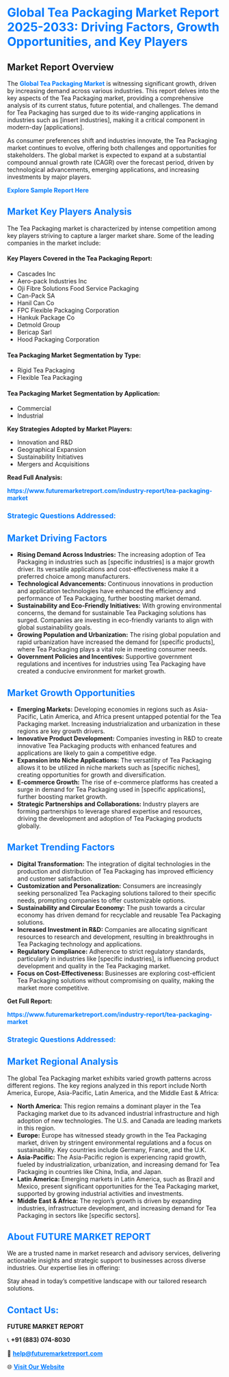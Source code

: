 <h1 style="color: #007BFF;">Global Tea Packaging Market Report 2025-2033: Driving Factors, Growth Opportunities, and Key Players</h1>

<section id="overview">
<h2>Market Report Overview</h2>
<p>The <a href="https://www.futuremarketreport.com/industry-report/tea-packaging-market" style="color: #007BFF; text-decoration: none;"><strong>Global Tea Packaging Market</strong></a> is witnessing significant growth, driven by increasing demand across various industries. This report delves into the key aspects of the Tea Packaging market, providing a comprehensive analysis of its current status, future potential, and challenges. The demand for Tea Packaging has surged due to its wide-ranging applications in industries such as [insert industries], making it a critical component in modern-day [applications].</p>
<p>As consumer preferences shift and industries innovate, the Tea Packaging market continues to evolve, offering both challenges and opportunities for stakeholders. The global market is expected to expand at a substantial compound annual growth rate (CAGR) over the forecast period, driven by technological advancements, emerging applications, and increasing investments by major players.</p>
</section>

<section id="overview">
<p><a href="https://www.futuremarketreport.com/request-sample/reportId=101847" style="color: #007BFF; text-decoration: none;"><strong>Explore Sample Report Here</strong></a></p>
</section>

<section id="key-players">
<h2 style="color: #007BFF;">Market Key Players Analysis</h2>
<p>The Tea Packaging market is characterized by intense competition among key players striving to capture a larger market share. Some of the leading companies in the market include:</p>
<h4>Key Players Covered in the Tea Packaging Report:</h4>
<ul><li>Cascades Inc</li><li>Aero-pack Industries Inc</li><li>Oji Fibre Solutions Food Service Packaging</li><li>Can-Pack SA</li><li>Hanil Can Co</li><li>FPC Flexible Packaging Corporation</li><li>Hankuk Package Co</li><li>Detmold Group</li><li>Bericap Sarl</li><li>Hood Packaging Corporation</li></ul>
<h4>Tea Packaging Market Segmentation by Type:</h4>
<ul><li>Rigid Tea Packaging</li><li>Flexible Tea Packaging</li></ul>

<h4>Tea Packaging Market Segmentation by Application:</h4>
<ul><li>Commercial</li><li>Industrial</li></ul>
<p><strong>Key Strategies Adopted by Market Players:</strong></p>
<ul>
<li>Innovation and R&D</li>
<li>Geographical Expansion</li>
<li>Sustainability Initiatives</li>
<li>Mergers and Acquisitions</li>
</ul>
</section>

<section>
<p><strong>Read Full Analysis: </strong></p><a href="https://www.futuremarketreport.com/industry-report/tea-packaging-market" style="color: #007BFF; text-decoration: none;"><strong>https://www.futuremarketreport.com/industry-report/tea-packaging-market</strong></a>
<h3 style="color: #007BFF;">Strategic Questions Addressed:</h3>
</section>

<section id="driving-factors">
<h2 style="color: #007BFF;">Market Driving Factors</h2>
<ul>
<li><strong>Rising Demand Across Industries:</strong> The increasing adoption of Tea Packaging in industries such as [specific industries] is a major growth driver. Its versatile applications and cost-effectiveness make it a preferred choice among manufacturers.</li>
<li><strong>Technological Advancements:</strong> Continuous innovations in production and application technologies have enhanced the efficiency and performance of Tea Packaging, further boosting market demand.</li>
<li><strong>Sustainability and Eco-Friendly Initiatives:</strong> With growing environmental concerns, the demand for sustainable Tea Packaging solutions has surged. Companies are investing in eco-friendly variants to align with global sustainability goals.</li>
<li><strong>Growing Population and Urbanization:</strong> The rising global population and rapid urbanization have increased the demand for [specific products], where Tea Packaging plays a vital role in meeting consumer needs.</li>
<li><strong>Government Policies and Incentives:</strong> Supportive government regulations and incentives for industries using Tea Packaging have created a conducive environment for market growth.</li>
</ul>
</section>

<section id="growth-opportunities">
<h2 style="color: #007BFF;">Market Growth Opportunities</h2>
<ul>
<li><strong>Emerging Markets:</strong> Developing economies in regions such as Asia-Pacific, Latin America, and Africa present untapped potential for the Tea Packaging market. Increasing industrialization and urbanization in these regions are key growth drivers.</li>
<li><strong>Innovative Product Development:</strong> Companies investing in R&D to create innovative Tea Packaging products with enhanced features and applications are likely to gain a competitive edge.</li>
<li><strong>Expansion into Niche Applications:</strong> The versatility of Tea Packaging allows it to be utilized in niche markets such as [specific niches], creating opportunities for growth and diversification.</li>
<li><strong>E-commerce Growth:</strong> The rise of e-commerce platforms has created a surge in demand for Tea Packaging used in [specific applications], further boosting market growth.</li>
<li><strong>Strategic Partnerships and Collaborations:</strong> Industry players are forming partnerships to leverage shared expertise and resources, driving the development and adoption of Tea Packaging products globally.</li>
</ul>
</section>

<section id="trending-factors">
<h2 style="color: #007BFF;">Market Trending Factors</h2>
<ul>
<li><strong>Digital Transformation:</strong> The integration of digital technologies in the production and distribution of Tea Packaging has improved efficiency and customer satisfaction.</li>
<li><strong>Customization and Personalization:</strong> Consumers are increasingly seeking personalized Tea Packaging solutions tailored to their specific needs, prompting companies to offer customizable options.</li>
<li><strong>Sustainability and Circular Economy:</strong> The push towards a circular economy has driven demand for recyclable and reusable Tea Packaging solutions.</li>
<li><strong>Increased Investment in R&D:</strong> Companies are allocating significant resources to research and development, resulting in breakthroughs in Tea Packaging technology and applications.</li>
<li><strong>Regulatory Compliance:</strong> Adherence to strict regulatory standards, particularly in industries like [specific industries], is influencing product development and quality in the Tea Packaging market.</li>
<li><strong>Focus on Cost-Effectiveness:</strong> Businesses are exploring cost-efficient Tea Packaging solutions without compromising on quality, making the market more competitive.</li>
</ul>
</section>

<section>
<p><strong>Get Full Report: </strong></p><a href="https://www.futuremarketreport.com/industry-report/tea-packaging-market" style="color: #007BFF; text-decoration: none;"><strong>https://www.futuremarketreport.com/industry-report/tea-packaging-market</strong></a>
<h3 style="color: #007BFF;">Strategic Questions Addressed:</h3>
</section>


<section id="regional-analysis">
<h2 style="color: #007BFF;">Market Regional Analysis</h2>
<p>The global Tea Packaging market exhibits varied growth patterns across different regions. The key regions analyzed in this report include North America, Europe, Asia-Pacific, Latin America, and the Middle East & Africa:</p>
<ul>
<li><strong>North America:</strong> This region remains a dominant player in the Tea Packaging market due to its advanced industrial infrastructure and high adoption of new technologies. The U.S. and Canada are leading markets in this region.</li>
<li><strong>Europe:</strong> Europe has witnessed steady growth in the Tea Packaging market, driven by stringent environmental regulations and a focus on sustainability. Key countries include Germany, France, and the U.K.</li>
<li><strong>Asia-Pacific:</strong> The Asia-Pacific region is experiencing rapid growth, fueled by industrialization, urbanization, and increasing demand for Tea Packaging in countries like China, India, and Japan.</li>
<li><strong>Latin America:</strong> Emerging markets in Latin America, such as Brazil and Mexico, present significant opportunities for the Tea Packaging market, supported by growing industrial activities and investments.</li>
<li><strong>Middle East & Africa:</strong> The region’s growth is driven by expanding industries, infrastructure development, and increasing demand for Tea Packaging in sectors like [specific sectors].</li>
</ul>
</section>

<footer>
<h2 style="color: #007BFF;">About FUTURE MARKET REPORT</h2>
<p>We are a trusted name in market research and advisory services, delivering actionable insights and strategic support to businesses across diverse industries. Our expertise lies in offering:</p>

<p>Stay ahead in today’s competitive landscape with our tailored research solutions.</p>

<h2 style="color: #007BFF;">Contact Us:</h2>
<p><strong>FUTURE MARKET REPORT</strong></p>
<p>📞 <strong>+91 (883) 074-8030</strong></p>
<p>📧 <strong><a href="mailto:help@futuremarketreport.com" style="color: #007BFF;">help@futuremarketreport.com</a></strong></p>
<p>🌐 <strong><a href="https://www.futuremarketreport.com/" style="color: #007BFF;">Visit Our Website</a></strong></p>
</footer>